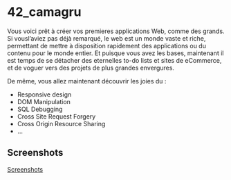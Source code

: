 # 42_camagru

Vous voici prêt à créer vos premieres applications Web, comme des grands. 
Si vousl’aviez pas déjà remarqué, le web est un monde vaste et riche, permettant de mettre à disposition rapidement des applications ou du contenu pour le monde entier. Et puisque vous avez les bases, maintenant il est temps de se détacher des eternelles to-do lists et sites de eCommerce, et de voguer vers des projets de plus grandes envergures.

De même, vous allez maintenant découvrir les joies du :
* Responsive design
* DOM Manipulation
* SQL Debugging
* Cross Site Request Forgery
* Cross Origin Resource Sharing
* ...

## Screenshots

[Screenshots]()
